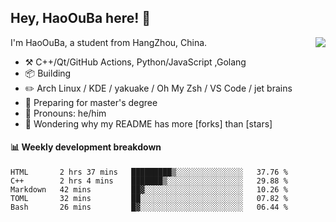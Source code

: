 ## Hey, HaoOuBa here! :wave: 

<img align="right" src="https://github-readme-stats.vercel.app/api?username=HaoOuBa&show_icons=true&hide_title=true" />


I'm HaoOuBa, a student from HangZhou, China.

-   :hammer_and_pick: C++/Qt/GitHub Actions, Python/JavaScript ,Golang
-   :package: Building 
-   :pencil2: Arch Linux / KDE / yakuake / Oh My Zsh / VS Code / jet brains
-   :seedling: Preparing for master's degree
-   :man: Pronouns: he/him
-   :thinking: Wondering why my README has more [forks] than [stars]


#### :bar_chart: Weekly development breakdown

<!--START_SECTION:waka-->
```text
HTML       2 hrs 37 mins   █████████▒░░░░░░░░░░░░░░░   37.76 % 
C++        2 hrs 4 mins    ███████▒░░░░░░░░░░░░░░░░░   29.88 % 
Markdown   42 mins         ██▓░░░░░░░░░░░░░░░░░░░░░░   10.26 % 
TOML       32 mins         ██░░░░░░░░░░░░░░░░░░░░░░░   07.82 % 
Bash       26 mins         █▓░░░░░░░░░░░░░░░░░░░░░░░   06.44 % 
```
<!--END_SECTION:waka-->
